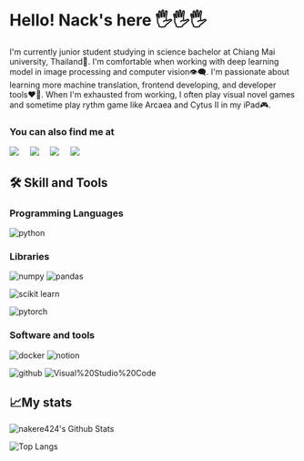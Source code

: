 # Hello! Nack's here 🖐🖐🖐
I'm currently junior student studying in science bachelor at Chiang Mai university, Thailand📖. I'm comfortable when working with deep learning model in image processing and computer vision👁‍🗨. I'm passionate about learning more machine translation, frontend developing, and developer tools❤️‍🔥. When I'm exhausted from working, I often play visual novel games and sometime play rythm game like Arcaea and Cytus II in my iPad🎮.

### You can also find me at
 <a href="mailto:nakere4@gmail.com"><img src="https://img.shields.io/badge/gmail-%23D14836.svg?&style=for-the-badge&logo=gmail&logoColor=white" /></a>&nbsp;&nbsp;&nbsp;&nbsp;
 <a href="https://www.linkedin.com/in/phutcharaphon-leesuksam/"><img src="https://img.shields.io/badge/linkedin-%230077B5.svg?&style=for-the-badge&logo=linkedin&logoColor=white" /></a>&nbsp;&nbsp;&nbsp;&nbsp;
 <a href="https://www.kaggle.com/ccaitlum/"><img src="https://img.shields.io/badge/kaggle-21A1E1?&style=for-the-badge&logo=kaggle&logoColor=white" /></a>&nbsp;&nbsp;&nbsp;&nbsp;
 </a>
 <a href="https://www.facebook.com/phutcharaphon.leesuksam/"><img src="https://img.shields.io/badge/facebook-%233B5998.svg?&style=for-the-badge&logo=facebook&logoColor=white" /></a>&nbsp;&nbsp;&nbsp;&nbsp;
 </a>
 
## 🛠 Skill and Tools
### Programming Languages
![python](https://img.shields.io/badge/-python-blue?style=for-the-badge&logo=python&logoColor=white)
<!-- ![javascript](https://img.shields.io/badge/-javascript-black?style=for-the-badge&logo=javascript&logoColor=yellow)
![typescript](https://img.shields.io/badge/-typescript-207BFF?style=for-the-badge&logo=typescript&logoColor=white) -->

### Libraries
![numpy](https://img.shields.io/badge/-numpy-11A0CA?style=for-the-badge&logo=numpy&logoColor=white)
![pandas](https://img.shields.io/badge/-pandas-black?style=for-the-badge&logo=pandas&logoColor=white)
<!-- ![scipy](https://img.shields.io/badge/-scipy-1930BF?style=for-the-badge&logo=scipy&logoColor=white) -->
<!-- ![beautiful soup](https://img.shields.io/badge/-beautiful%20soup-black?style=for-the-badge&logo=beautiful%20soup&logoColor=white) -->
![scikit learn](https://img.shields.io/badge/-scikit%20learn-orange?style=for-the-badge&logo=scikit-learn&logoColor=white)
<!-- ![keras](https://img.shields.io/badge/-keras-red?style=for-the-badge&logo=keras&logoColor=white) -->
![pytorch](https://img.shields.io/badge/-pytorch-black?style=for-the-badge&logo=pytorch&logoColor=FF4817)
<!-- ![pytorch%20lighting](https://img.shields.io/badge/-pytorch%20lighting-9E13FF?style=for-the-badge&logo=pytorch%20lighting&logoColor=white) -->

### Software and tools
![docker](https://img.shields.io/badge/-docker-1788FF?style=for-the-badge&logo=docker&logoColor=white)
![notion](https://img.shields.io/badge/-notion-black?style=for-the-badge&logo=notion&logoColor=white)
<!-- ![git](https://img.shields.io/badge/-git-FF5313?style=for-the-badge&logo=git&logoColor=white) -->
![github](https://img.shields.io/badge/-github-black?style=for-the-badge&logo=github&logoColor=white)
![Visual%20Studio%20Code](https://img.shields.io/badge/-Visual%20Studio%20Code-23ACFF?style=for-the-badge&logo=Visual%20Studio%20Code&logoColor=white)

## 📈My stats
![nakere424's Github Stats](https://github-readme-stats.vercel.app/api?username=nakere424&count_private=true&show_icons=true&include_all_commits=true)

![Top Langs](https://github-readme-stats.vercel.app/api/top-langs/?username=nakere424&hide=TeX&layout=compact)
